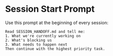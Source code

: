 # Session Start Prompt

Use this prompt at the beginning of every session:

```
Read SESSION_HANDOFF.md and tell me:
1. What we're currently working on
2. What's blocking us
3. What needs to happen next
Then continue with the highest priority task.
```

